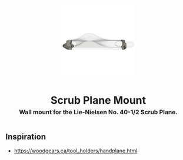 <!-- 2023-12-28 -->

<p align="center">
  <img src="../../plans/scrub-plane-mount/wireframe.png" width="40%"/>
</p>
<h1 align="center">
  Scrub Plane Mount
  <br>
  <sup><sub><sup>Wall mount for the Lie-Nielsen No. 40-1&#x2F;2 Scrub Plane.<sup></sub>
</h1>

## Inspiration

- https://woodgears.ca/tool_holders/handplane.html
